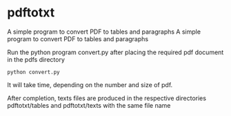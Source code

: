 # pdftotxt
A simple program to convert PDF to tables and paragraphs
A simple program to convert PDF to tables and paragraphs

Run the python program convert.py after placing the required pdf document in the pdfs directory

```python convert.py```

It will take time, depending on the number and size of pdf.

After completion, texts files are produced in the respective directories pdftotxt/tables and pdftotxt/texts with the same file name
